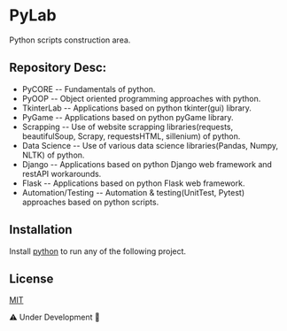 # PyLab 
Python scripts construction area.  

## Repository Desc:
*  PyCORE 
-- Fundamentals of python.
* PyOOP
-- Object oriented programming approaches with python. 
* TkinterLab
-- Applications based on python tkinter(gui) library.
*  PyGame 
-- Applications based on python pyGame library.
* Scrapping
-- Use of website scrapping libraries(requests, beautifulSoup, Scrapy, requestsHTML, sillenium) of python. 
* Data Science
-- Use of various data science libraries(Pandas, Numpy, NLTK) of python. 
*  Django 
-- Applications based on python Django web framework and restAPI workarounds.
* Flask
-- Applications based on python Flask web framework.  
* Automation/Testing
-- Automation & testing(UnitTest, Pytest) approaches based on python scripts. 

## Installation
Install [python](https://www.python.org/downloads/) to run any of the following project.

## License
[MIT](https://choosealicense.com/licenses/mit/)

⚠️ Under Development 🚧
